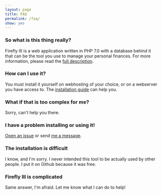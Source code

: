 ```yaml
---
layout: page
title: FAQ
permalink: /faq/
show: yes
---
```


### So what is this thing really?

Firefly III is a web application written in PHP 7.0 with a database behind it that can be the tool you use to manage your personal finances. For more information, please read the [full description](/description/).

### How can I use it?

You must install it yourself on webhosting of your choice, or on a webserver you have access to. The [installation guide](/installation-guide/) can help you.

### What if that is too complex for me?

Sorry, can't help you there.

### I have a problem installing or using it!

[Open an issue](https://github.com/JC5/firefly-iii/issues/new) or send [me a message](mailto:thegrumpydictator@gmail.com).

### The installation is difficult

I know, and I'm sorry. I never intended this tool to be actually used by other people. I put it on Github because it was free. 

### Firefly III is complicated

Same answer, I'm afraid. Let me know what I can do to help!
